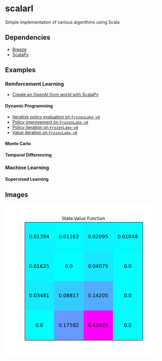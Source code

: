 # scalarl

Simple implementation of various algorithms using Scala

## Dependencies

- <a href="https://github.com/scalanlp/breeze/tree/master/math/src/main/scala/breeze">Breeze</a>
- <a href="https://scalapy.dev/">ScalaPy</a>


## Examples

### Reinforcement Learning

- <a href="src/main/scala/examples/rl/Example1_CreateGym_World.scala">Create an OpenAI Gym world with ScalaPy</a>

#### Dynamic Programming

- <a href="src/main/scala/examples/rl/Example3_IterativePoicyEvaluation.scala">Iterative policy evaluation on ```FrozenLake-v0```</a>
- <a href="src/main/scala/examples/rl/Example4_PolicyImprovement_FrozenLake.scala">Policy improvement on ```FrozenLake-v0```</a>
- <a href="src/main/scala/examples/rl/Example5_PolicyIteration_FrozenLake">Policy iteration on ```FrozenLake-v0```</a>
- <a href="src/main/scala/examples/rl/Example2_ValueIteration.scala">Value iteration on ```FrozenLake-v0```</a>

#### Monte Carlo

#### Temporal Differencing


### Machine Learning

#### Supervised Learning


## Images

<img src="images/state_value_function.png"
     alt="Carrot Patth Following"
     style="float: left; margin-right: 10px; width: 500px;" />


